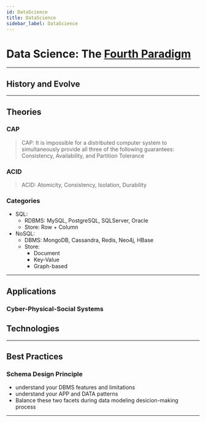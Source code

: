 ```yaml
---
id: DataScience
title: DataScience
sidebar_label: DataScience
---
```


# Data Science: The [Fourth Paradigm][1]

---

## History and Evolve

---

## Theories

### CAP

> CAP: It is impossible for a distributed computer system to simultaneously provide all three of the following guarantees: Consistency, Availability, and Partition Tolerance

### ACID

> ACID: Atomicity, Consistency, Isolation, Durability

### Categories

- SQL:
  - RDBMS: MySQL, PostgreSQL, SQLServer, Oracle
  - Store: Row + Column
- NoSQL:
  - DBMS: MongoDB, Cassandra, Redis, Neo4j, HBase
  - Store:
    - Document
    - Key-Value
    - Graph-based

---

## Applications

### Cyber-Physical-Social Systems

## Technologies

---

## Best Practices

### Schema Design Principle

- understand your DBMS features and limitations
- understand your APP and DATA patterns
- Balance these two facets during data modeling desicion-making process

---

[1]: , "empirical evidence, scientific theory, computational science, data science"
